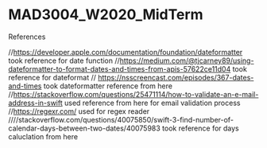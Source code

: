 # MAD3004_W2020_MidTerm

References 

//https://developer.apple.com/documentation/foundation/dateformatter took reference for date function
//https://medium.com/@tjcarney89/using-dateformatter-to-format-dates-and-times-from-apis-57622ce11d04 took reference for dateformat
// https://nsscreencast.com/episodes/367-dates-and-times took  dateformatter reference from here
//https://stackoverflow.com/questions/25471114/how-to-validate-an-e-mail-address-in-swift used reference from here for email validation process
//https://regexr.com/ used for regex reader
////stackoverflow.com/questions/40075850/swift-3-find-number-of-calendar-days-between-two-dates/40075983 took reference for days caluclation from here
